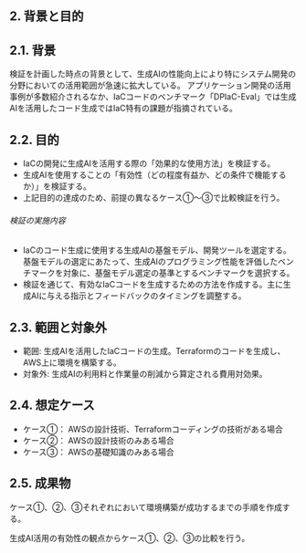 ## 2. 背景と目的

## 2.1. 背景

検証を計画した時点の背景として、生成AIの性能向上により特にシステム開発の分野においての活用範囲が急速に拡大している。
アプリケーション開発の活用事例が多数紹介されるなか、IaCコードのベンチマーク「DPIaC-Eval」では生成AIを活用したコード生成ではIaC特有の課題が指摘されている。

## 2.2. 目的

- IaCの開発に生成AIを活用する際の「効果的な使用方法」を検証する。
- 生成AIを使用することの「有効性（どの程度有益か、どの条件で機能するか）」を検証する。
- 上記目的の達成のため、前提の異なるケース①〜③で比較検証を行う。

###### 検証の実施内容

- IaCのコード生成に使用する生成AIの基盤モデル、開発ツールを選定する。  
  基盤モデルの選定にあたって、生成AIのプログラミング性能を評価したベンチマークを対象に、基盤モデル選定の基準とするベンチマークを選択する。
- 検証を通じて、有効なIaCコードを生成するための方法を作成する。主に生成AIに与える指示とフィードバックのタイミングを調整する。

## 2.3. 範囲と対象外

- 範囲: 生成AIを活用したIaCコードの生成。Terraformのコードを生成し、AWS上に環境を構築する。
- 対象外: 生成AIの利用料と作業量の削減から算定される費用対効果。

## 2.4. 想定ケース

- ケース①： AWSの設計技術、Terraformコーディングの技術がある場合
- ケース②： AWSの設計技術のみある場合
- ケース③： AWSの基礎知識のみある場合

## 2.5. 成果物

ケース①、②、③それぞれにおいて環境構築が成功するまでの手順を作成する。

生成AI活用の有効性の観点からケース①、②、③の比較を行う。
